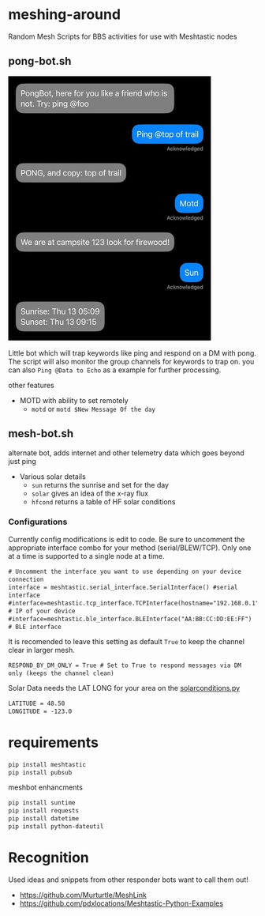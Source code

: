# meshing-around
Random Mesh Scripts for BBS activities for use with Meshtastic nodes

## pong-bot.sh
![alt text](img/pong-bot.jpg "Example Use")

Little bot which will trap keywords like ping and respond on a DM with pong. The script will also monitor the group channels for keywords to trap on. you can also `Ping @Data to Echo` as a example for further processing.

other features
- MOTD with ability to set remotely
  - `motd` or `motd $New Message Of the day`

## mesh-bot.sh

 alternate bot, adds internet and other telemetry data which goes beyond just ping

- Various solar details
  - `sun` returns the sunrise and set for the day
  - `solar` gives an idea of the x-ray flux
  - `hfcond` returns a table of HF solar conditions

 ### Configurations
 Currently config modifications is edit to code. Be sure to uncomment the appropriate interface combo for your method (serial/BLEW/TCP). Only one at a time is supported to a single node at a time.
 ```
# Uncomment the interface you want to use depending on your device connection
interface = meshtastic.serial_interface.SerialInterface() #serial interface
#interface=meshtastic.tcp_interface.TCPInterface(hostname="192.168.0.1") # IP of your device
#interface=meshtastic.ble_interface.BLEInterface("AA:BB:CC:DD:EE:FF") # BLE interface
```
It is recomended to leave this setting as default `True` to keep the channel clear in larger mesh. 

```
RESPOND_BY_DM_ONLY = True # Set to True to respond messages via DM only (keeps the channel clean)
 ```
 Solar Data needs the LAT LONG for your area on the [solarconditions.py](solarconditions.py)
```
LATITUDE = 48.50
LONGITUDE = -123.0
```

# requirements
```
pip install meshtastic
pip install pubsub
```

meshbot enhancments

```
pip install suntime
pip install requests
pip install datetime
pip install python-dateutil
```

# Recognition
Used ideas and snippets from other responder bots want to call them out!
 - https://github.com/Murturtle/MeshLink
 - https://github.com/pdxlocations/Meshtastic-Python-Examples
